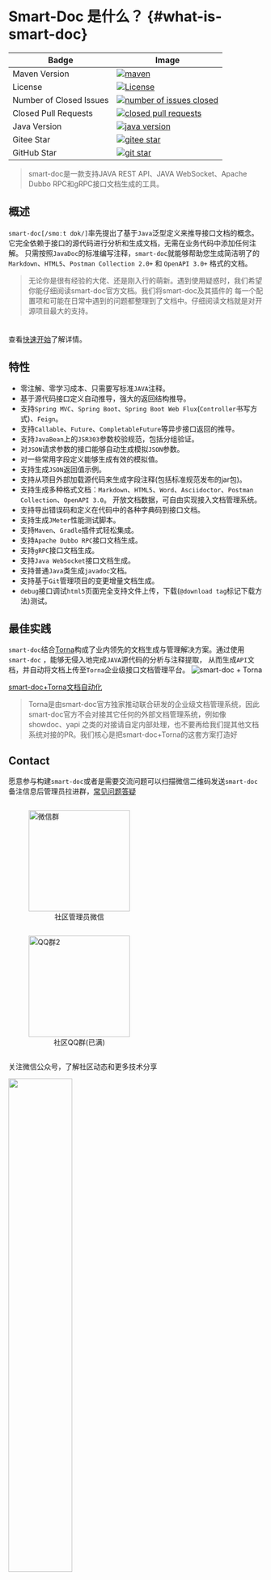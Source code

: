 # Smart-Doc 是什么？ {#what-is-smart-doc}

| Badge                   | Image                                                                                                                                                                              |
|-------------------------|------------------------------------------------------------------------------------------------------------------------------------------------------------------------------------|
| Maven Version           | [![maven](https://img.shields.io/maven-central/v/com.ly.smart-doc/smart-doc)](https://img.shields.io/maven-central/v/com.ly.smart-doc/smart-doc)                                   |
| License                 | [![License](https://img.shields.io/badge/license-Apache%202-green.svg)](https://www.apache.org/licenses/LICENSE-2.0)                                                               |
| Number of Closed Issues | [![number of issues closed](https://img.shields.io/github/issues-closed-raw/smart-doc-group/smart-doc)](https://img.shields.io/github/issues-closed-raw/smart-doc-group/smart-doc) |
| Closed Pull Requests    | [![closed pull requests](https://img.shields.io/github/issues-pr-closed/smart-doc-group/smart-doc)](https://img.shields.io/github/issues-pr-closed/smart-doc-group/smart-doc)      |
| Java Version            | [![java version](https://img.shields.io/badge/JAVA-1.8+-green.svg)](https://img.shields.io/badge/JAVA-1.8+-green.svg)                                                              | |
| Gitee Star              | [![gitee star](https://gitee.com/smart-doc-team/smart-doc/badge/star.svg)](https://gitee.com/smart-doc-team/smart-doc/badge/star.svg)                                              |
| GitHub Star             | [![git star](https://img.shields.io/github/stars/smart-doc-group/smart-doc.svg)](https://img.shields.io/github/stars/smart-doc-group/smart-doc.svg)                                |

> smart-doc是一款支持JAVA REST API、JAVA WebSocket、Apache Dubbo RPC和gRPC接口文档生成的工具。

## 概述

`smart-doc[/smɑːt dɒk/]`率先提出了基于`Java`泛型定义来推导接口文档的概念。它完全依赖于接口的源代码进行分析和生成文档，无需在业务代码中添加任何注解。
只需按照`JavaDoc`的标准编写注释，`smart-doc`就能够帮助您生成简洁明了的`Markdown`、`HTML5`、`Postman Collection 2.0+`
和 `OpenAPI 3.0+` 格式的文档。

> 无论你是很有经验的大佬、还是刚入行的萌新。遇到使用疑惑时，我们希望你能仔细阅读smart-doc官方文档。我们将smart-doc及其插件的
> 每一个配置项和可能在日常中遇到的问题都整理到了文档中。仔细阅读文档就是对开源项目最大的支持。

<div class="tip custom-block" style="padding-top: 8px">

查看[快速开始](getting-started)了解详情。

</div>

## 特性

- 零注解、零学习成本、只需要写标准`JAVA`注释。
- 基于源代码接口定义自动推导，强大的返回结构推导。
- 支持`Spring MVC`、`Spring Boot`、`Spring Boot Web Flux`(`Controller`书写方式)、`Feign`。
- 支持`Callable`、`Future`、`CompletableFuture`等异步接口返回的推导。
- 支持`JavaBean`上的`JSR303`参数校验规范，包括分组验证。
- 对`JSON`请求参数的接口能够自动生成模拟`JSON`参数。
- 对一些常用字段定义能够生成有效的模拟值。
- 支持生成`JSON`返回值示例。
- 支持从项目外部加载源代码来生成字段注释(包括标准规范发布的jar包)。
- 支持生成多种格式文档：`Markdown`、`HTML5`、`Word`、`Asciidoctor`、`Postman Collection`、`OpenAPI 3.0`。 开放文档数据，可自由实现接入文档管理系统。
- 支持导出错误码和定义在代码中的各种字典码到接口文档。
- 支持生成`JMeter`性能测试脚本。
- 支持`Maven`、`Gradle`插件式轻松集成。
- 支持`Apache Dubbo RPC`接口文档生成。
- 支持`gRPC`接口文档生成。
- 支持`Java WebSocket`接口文档生成。
- 支持普通`Java`类生成`javadoc`文档。
- 支持基于`Git`管理项目的变更增量文档生成。
- `debug`接口调试`html5`页面完全支持文件上传，下载(`@download tag`标记下载方法)测试。

## 最佳实践

`smart-doc`结合[Torna](http://torna.cn/)构成了业内领先的文档生成与管理解决方案。通过使用`smart-doc`
，能够无侵入地完成`JAVA`源代码的分析与注释提取，
从而生成`API`文档，并自动将文档上传至`Torna`企业级接口文档管理平台。
![smart-doc + Torna](/assets/smart-to-torna.png)

[smart-doc+Torna文档自动化](integrated/torna#文档全流程自动化)

> Torna是由smart-doc官方独家推动联合研发的企业级文档管理系统，因此smart-doc官方不会对接其它任何的外部文档管理系统，例如像showdoc、yapi
> 之类的对接请自定内部处理，也不要再给我们提其他文档系统对接的PR。我们核心是把smart-doc+Torna的这套方案打造好

## Contact

愿意参与构建`smart-doc`或者是需要交流问题可以扫描微信二维码发送`smart-doc`备注信息后管理员拉进群，[常见问题答疑](faq/faq)
<div style="display: flex; flex-wrap: wrap;">
    <div style="margin-right: 10px;">
      <figure>
        <img src="/assets/wechat.png" title="微信群" width="200px" height="200px"/>
        <figcaption style="text-align: center;">社区管理员微信</figcaption>
      </figure>
    </div>
    <div style="margin-right: 10px;">
        <figure>
        <img src="/assets/smart-doc-qq2.jpeg" title="QQ群2" width="200px" 
height="200px"/>
        <figcaption style="text-align: center;">社区QQ群(已满)</figcaption>
        </figure>
    </div>
</div>


关注微信公众号，了解社区动态和更多技术分享

<img src="/assets/WeChat-Official-Account.png" style="width: 50%; height: 50%" />

## 谁在使用

> 排名不分先后，更多接入公司，欢迎在[此处](https://github.com/smart-doc-group/smart-doc/issues/12)登记（仅供开源用户参考）

<div style="display: flex; flex-wrap: wrap;">
    <div style="margin-right: 10px;">
        <img src="/assets/known-users/iflytek.png" alt="iflytek" title="科大讯飞">
    </div>
    <div style="margin-right: 10px;">
        <img src="/assets/known-users/oneplus.png" alt="oneplus" title="一加">
    </div>
    <div style="margin-right: 10px;">
        <img src="/assets/known-users/xiaomi.png" alt="xiaomi" title="小米">
    </div>
    <div style="margin-right: 10px;">
        <img src="/assets/known-users/shunfeng.png" alt="shunfeng" title="顺丰">
    </div>
    <div style="margin-right: 10px;">
        <img src="/assets/known-users/ly.jpeg" alt="ly" title="同程旅行" style="width: 160px; height: 70px;">
    </div>
    <div style="margin-right: 10px;">
        <img src="/assets/known-users/kuishou.png" alt="kuishou" title="快手">
    </div>
    <div style="margin-right: 10px;">
        <img src="/assets/known-users/mafengwo.png" alt="mafengwo" title="马蜂窝">
    </div>
    <div style="margin-right: 10px;">
        <img src="/assets/known-users/yunda.png" alt="yunda" title="韵达速递" style="width: 192px; height: 64px;">
    </div>
    <div style="margin-right: 10px;">
        <img src="/assets/known-users/zhongtongzhiyun.png" alt="zhongtongzhiyun" title="中通智运">
    </div>
    <div style="margin-right: 10px;">
        <img src="/assets/known-users/tcsklogo.jpeg" alt="tcsklogo" title="同程数科" style="width: 170px; height: 64px;">
    </div>
    <div style="margin-right: 10px;">
        <img src="/assets/known-users/flipboard.png" alt="flipboard" title="红板报">
    </div>
    <div style="margin-right: 10px;">
        <img src="/assets/known-users/dianxin.png" alt="dianxin" title="中国电信">
    </div>
    <div style="margin-right: 10px;">
        <img src="/assets/known-users/yidong.png" alt="yidong" title="中国移动">
    </div>
    <div style="margin-right: 10px;">
        <img src="/assets/known-users/neusoft.png" alt="neusoft" title="东软集团">
    </div>
    <div style="margin-right: 10px;">
        <img src="/assets/known-users/zhongkezhilian.png" alt="zhongkezhilian" title="中科智链" style="width: 240px; height: 64px;">
    </div>
    <div style="margin-right: 10px;">
        <img src="/assets/known-users/hand-logo.svg" alt="hand-logo" title="上海汉得信息技术股份有限公司" style="width: 240px; height: 64px;">
    </div>
    <div style="margin-right: 10px;">
        <img src="/assets/known-users/yuanmengjiankang.png" alt="yuanmengjiankang" title="远盟健康" style="width: 230px; height: 64px;">
    </div>
</div>

## 获奖情况

- 2020 年度 OSC 中国开源项目评选”活动中获得「最积极运营项目」

## 致谢

感谢[JetBrains SoftWare](https://www.jetbrains.com) 为本开源项目提供的免费Open Source license。<br/>
<img src="/assets/jetbrains-variant-3.png" alt="jetbrains" width="260px" height="220px"/>

## License

`smart-doc` is under the Apache 2.0 license. See
the [LICENSE](https://github.com/smart-doc-group/smart-doc/blob/master/LICENSE) file for details.

**注意：** `smart-doc`源代码文件全部带有版权注释，使用关键代码二次开源请保留原始版权，否则后果自负！